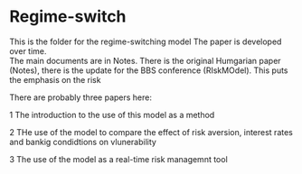 # Regime-switch
This is the folder for the regime-switching model
The paper is developed over time.  
The main documents are in Notes.  There is the original Humgarian paper (Notes), there is the update for the BBS conference 
(RIskMOdel).  This puts the emphasis on the risk 

There are probably three papers here: 

1 The introduction to the use of this model as a method

2 THe use of the model to compare the effect of risk aversion, interest rates and bankig condidtions on vlunerability

3 The use of the model as a real-time risk managemnt tool
